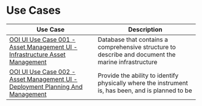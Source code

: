 # Use Cases

| Use Case | Description |
|----------|-------------|
|[OOI UI Use Case 001 - Asset Management UI - Infrastructure Asset Management](OOI_UI_Use_Case_001-Asset_Management_UI-Infrastructure_Asset_Management.md) | Database that contains a comprehensive structure to describe and document the marine infrastructure  |
|[OOI UI Use Case 002 - Asset Management UI - Deployment Planning And Management](OOI_UI_Use_Case_002-Asset_Management_UI-Deployment_Planning_And_Management.md) | Provide the ability to identify physically where the instrument is, has been, and is planned to be |
